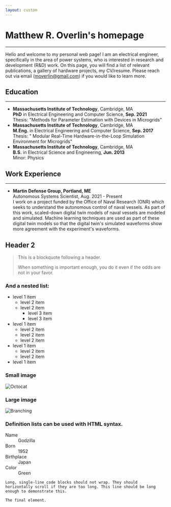 ```yaml
---
layout: custom
---
```


<!--
Text can be **bold**, _italic_, or ~~strikethrough~~.
-->
<!-- [Link to another page](./another-page.html).
-->

<!-- # Short Biography
-->

# Matthew R. Overlin's homepage
---
Hello and welcome to my personal web page!  I am an electrical engineer, specifically in the area of power systems, who is interested in research and development (R&D) work.  On this page, you will find a list of relevant publications, a gallery of hardware projects, my CV/resume.  Please reach out via email (moverlin@gmail.com) if you would like to learn more.

## Education
---
* **Massachusetts Institute of Technology**, Cambridge, MA <br />
  **PhD** in Electrical Engineering and Computer Science, **Sep. 2021** <br />
  Thesis: "Methods for Parameter Estimation with Devices in Microgrids"
* **Massachusetts Institute of Technology**, Cambridge, MA <br />
  **M.Eng.** in Electrical Engineering and Computer Science, **Sep. 2017** <br />
  Thesis: " Modular Real-Time Hardware-in-the-Loop Simulation Environment for Microgrids"
* **Massachusetts Institute of Technology**, Cambridge, MA <br />
  **B.S.** in Electrical Science and Engineering, **Jun. 2013** <br />
  Minor: Physics

## Work Experience
---
* **Martin Defense Group, Portland, ME** <br />
  Autonomous Systems Scientist, Aug. 2021 - Present <br />
  I work on a project funded by the Office of Naval Research (ONR) which seeks to understand the autonomous control of naval vessels.  As part of this work, scaled-down digital twin models of naval vessels are modeled and simulated.  Machine learning techniques are used as part of these digital twin models so that the digital twin's simulated waveforms show more agreement with the experiment's waveforms.


## Header 2

> This is a blockquote following a header.
>
> When something is important enough, you do it even if the odds are not in your favor.

### And a nested list:

- level 1 item
  - level 2 item
  - level 2 item
    - level 3 item
    - level 3 item
- level 1 item
  - level 2 item
  - level 2 item
  - level 2 item
- level 1 item
  - level 2 item
  - level 2 item
- level 1 item

### Small image

![Octocat](https://github.githubassets.com/images/icons/emoji/octocat.png)

### Large image

![Branching](https://guides.github.com/activities/hello-world/branching.png)


### Definition lists can be used with HTML syntax.

<dl>
<dt>Name</dt>
<dd>Godzilla</dd>
<dt>Born</dt>
<dd>1952</dd>
<dt>Birthplace</dt>
<dd>Japan</dd>
<dt>Color</dt>
<dd>Green</dd>
</dl>

```
Long, single-line code blocks should not wrap. They should horizontally scroll if they are too long. This line should be long enough to demonstrate this.
```

```
The final element.
```
